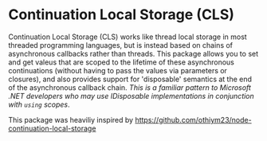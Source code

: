 # Continuation Local Storage (CLS)

Continuation Local Storage (CLS) works like thread local storage in most threaded programming languages,
but is instead based on chains of asynchronous callbacks rather than threads. This package allows you to set and
get valeus that are scoped to the lifetime of these asynchronous continuations (without having to pass the values
via parameters or closures), and also provides support for 'disposable' semantics at the end of the asynchronous
callback chain. _This is a familiar pattern to Microsoft .NET developers who may use IDisposable implementations
in conjunction with `using` scopes_.

This package was heaviliy inspired by https://github.com/othiym23/node-continuation-local-storage


